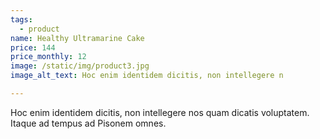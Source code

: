 ```yaml
---
tags:
  - product
name: Healthy Ultramarine Cake
price: 144
price_monthly: 12
image: /static/img/product3.jpg
image_alt_text: Hoc enim identidem dicitis, non intellegere n

---
```

Hoc enim identidem dicitis, non intellegere nos quam dicatis voluptatem. Itaque ad tempus ad Pisonem omnes.
